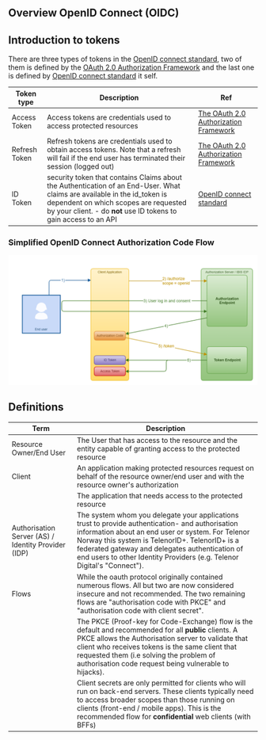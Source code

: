 ## Overview OpenID Connect (OIDC)


## Introduction to tokens
There are three types of tokens in the [OpenID connect standard](https://openid.net/specs/openid-connect-core-1_0.html), two of them is defined by the [OAuth 2.0 Authorization Framework](https://datatracker.ietf.org/doc/html/rfc6749#section-1.4) and the last one is defined by [OpenID connect standard](https://openid.net/specs/openid-connect-core-1_0.html) it self.

| Token type | Description | Ref |
| ------------------------- | -------------------- | -------------------- |
| Access Token | Access tokens are credentials used to access protected resources | [The OAuth 2.0 Authorization Framework](https://datatracker.ietf.org/doc/html/rfc6749#section-1.4) |
| Refresh Token | Refresh tokens are credentials used to obtain access tokens. Note that a refresh will fail if the end user has terminated their session (logged out) | [The OAuth 2.0 Authorization Framework](https://datatracker.ietf.org/doc/html/rfc6749#section-1.4) |
| ID Token | security token that contains Claims about the Authentication of an End-User. What claims are available in the id_token is dependent on which scopes are requested by your client. - do **not** use ID tokens to gain access to an API | [OpenID connect standard](https://openid.net/specs/openid-connect-core-1_0.html) | 



### Simplified OpenID Connect Authorization Code Flow

![OIDC Authorization Code Flow](images/IntegrationGuide_AuthCodeFlow-simplified.png)


## Definitions


| Term | Description |
| ------------------------- | -------------------- |
| Resource Owner/End User   | The User that has access to the resource and the entity capable of granting access to the protected resource |
| Client                    | An application making protected resources request on behalf of the resource owner/end user and with the resource owner's authorization |
|                           | The application that needs access to the protected resource |
| Authorisation Server (AS) / Identity Provider (IDP)  | The system whom you delegate your applications trust to provide authentication- and authorisation information about an end user or system. For Telenor Norway this system is TelenorID\+. TelenorID\+ is a federated gateway and delegates authentication of end users to other Identity Providers (e.g. Telenor Digital's "Connect"). |
| Flows                     | While the oauth protocol originally contained numerous flows. All but two are now considered insecure and not recommended. The two remaining flows are "authorisation code with PKCE" and "authorisation code with client secret". |
|                           | The PKCE (Proof-key for Code-Exchange) flow is the default and recommended for all **public** clients. A PKCE allows the Authorisation server to validate that client who receives tokens is the same client that requested them (i.e solving the problem of authorisation code request being vulnerable to hijacks). |
|                           | Client secrets are only permitted for clients who will run on back-end servers. These clients typically need to access broader scopes than those running on clients (front-end / mobile apps). This is the recommended flow for **confidential** web clients (with BFFs) |